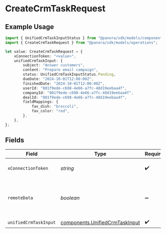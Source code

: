 # CreateCrmTaskRequest

## Example Usage

```typescript
import { UnifiedCrmTaskInputStatus } from "@panora/sdk/models/components";
import { CreateCrmTaskRequest } from "@panora/sdk/models/operations";

let value: CreateCrmTaskRequest = {
    xConnectionToken: "<value>",
    unifiedCrmTaskInput: {
        subject: "Answer customers",
        content: "Prepare email campaign",
        status: UnifiedCrmTaskInputStatus.Pending,
        dueDate: "2024-10-01T12:00:00Z",
        finishedDate: "2024-10-01T12:00:00Z",
        userId: "801f9ede-c698-4e66-a7fc-48d19eebaa4f",
        companyId: "801f9ede-c698-4e66-a7fc-48d19eebaa4f",
        dealId: "801f9ede-c698-4e66-a7fc-48d19eebaa4f",
        fieldMappings: {
            fav_dish: "broccoli",
            fav_color: "red",
        },
    },
};
```

## Fields

| Field                                                                            | Type                                                                             | Required                                                                         | Description                                                                      |
| -------------------------------------------------------------------------------- | -------------------------------------------------------------------------------- | -------------------------------------------------------------------------------- | -------------------------------------------------------------------------------- |
| `xConnectionToken`                                                               | *string*                                                                         | :heavy_check_mark:                                                               | The connection token                                                             |
| `remoteData`                                                                     | *boolean*                                                                        | :heavy_minus_sign:                                                               | Set to true to include data from the original Crm software.                      |
| `unifiedCrmTaskInput`                                                            | [components.UnifiedCrmTaskInput](../../models/components/unifiedcrmtaskinput.md) | :heavy_check_mark:                                                               | N/A                                                                              |